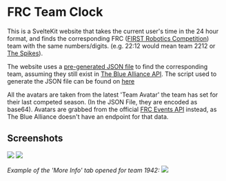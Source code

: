 # FRC Team Clock
This is a SvelteKit website that takes the current user's time in the 24 hour format, and finds the corresponding FRC ([FIRST Robotics Competition](https://www.firstinspires.org/robotics/frc)) team with the same numbers/digits. 
(e.g. 22:12 would mean team 2212 or [The Spikes](https://www.thebluealliance.com/team/2212)).

The website uses a [pre-generated JSON file](src/timeData.json) to find the corresponding team, assuming they still exist in [The Blue Alliance API](https://www.thebluealliance.com/apidocs/v3). The script used to generate the JSON file can be found on [here](download-script/index.js)

All the avatars are taken from the latest 'Team Avatar' the team has set for their last competed season. (In the JSON File, they are encoded as base64). Avatars are grabbed from the official [FRC Events API](https://frc-events.firstinspires.org/services/api) instead, as The Blue Alliance doesn't have an endpoint for that data.

## Screenshots
![](https://i.imgur.com/zBSq6PS.png)
![](https://i.imgur.com/aRprBqR.png)

_Example of the 'More Info' tab opened for team 1942:_
![](https://i.imgur.com/qcDxpxS.png)